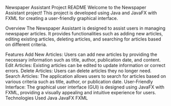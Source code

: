
Newspaper Assistant Project README
Welcome to the Newspaper Assistant project! This project is developed using Java and JavaFX with FXML for creating a user-friendly graphical interface.

Overview
The Newspaper Assistant is designed to assist users in managing newspaper articles. It provides functionalities such as adding new articles, editing existing articles, deleting articles, and searching for articles based on different criteria.

Features
Add New Articles: Users can add new articles by providing the necessary information such as title, author, publication date, and content.
Edit Articles: Existing articles can be edited to update information or correct errors.
Delete Articles: Users can delete articles they no longer need.
Search Articles: The application allows users to search for articles based on various criteria such as title, author, or publication date.
User-Friendly Interface: The graphical user interface (GUI) is designed using JavaFX with FXML, providing a visually appealing and intuitive experience for users.
Technologies Used
Java
JavaFX
FXML

